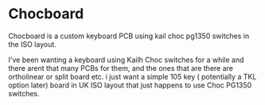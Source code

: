 # Chocboard
Chocboard is a custom keyboard PCB using kail choc pg1350 switches in the ISO layout.

I've been wanting a keyboard using Kailh Choc switches for a while and there arent that many PCBs for them, and the ones that are there are ortholinear or split board etc. i just want a simple 105 key ( potentially a TKL option later) board in UK ISO layout that just happens to use Choc PG1350 switches.
